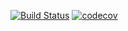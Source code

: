 [![Build Status](https://travis-ci.org/harrinsonmb/geocurious.svg?branch=master)](https://travis-ci.org/harrinsonmb/geocurious) [![codecov](https://codecov.io/gh/harrinsonmb/geocurious/branch/master/graph/badge.svg)](https://codecov.io/gh/harrinsonmb/geocurious)
